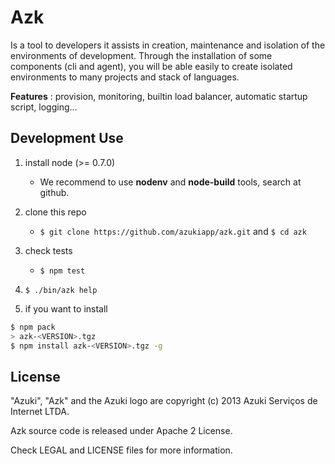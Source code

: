 # Azk

Is a tool to developers it assists in creation, maintenance and isolation
of the environments of development. Through the installation of some components
(cli and agent), you will be able easily to create isolated environments to many
projects and stack of languages.

**Features** : provision, monitoring, builtin load balancer, automatic startup script, logging...

## Development Use

1. install node (>= 0.7.0)
    * We recommend to use **nodenv** and **node-build** tools, search at github.
2. clone this repo
    * `$ git clone https://github.com/azukiapp/azk.git` and `$ cd azk`
3. check tests
    * `$ npm test`
4. `$ ./bin/azk help`

5. if you want to install

```sh
$ npm pack
> azk-<VERSION>.tgz
$ npm install azk-<VERSION>.tgz -g
```

## License

"Azuki", "Azk" and the Azuki logo are copyright (c) 2013 Azuki Serviços de Internet LTDA.

Azk source code is released under Apache 2 License.

Check LEGAL and LICENSE files for more information.

